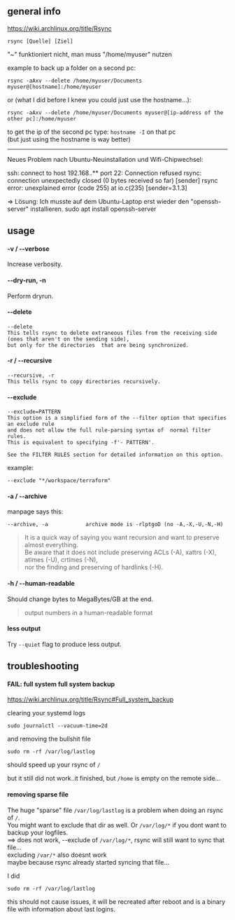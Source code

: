 ## general info

https://wiki.archlinux.org/title/Rsync

```
rsync [Quelle] [Ziel]
```

"~" funktioniert nicht, man muss "/home/myuser" nutzen

example to back up a folder on a second pc:
```
rsync -aAxv --delete /home/myuser/Documents myuser@[hostname]:/home/myuser
```
or (what I did before I knew you could just use the hostname...):
```
rsync -aAxv --delete /home/myuser/Documents myuser@[ip-address of the other pc]:/home/myuser
```
to get the ip of the second pc type: `hostname -I` on that pc\
(but just using the hostname is way better)

***

Neues Problem nach Ubuntu-Neuinstallation und Wifi-Chipwechsel:

ssh: connect to host 192.168.*.*** port 22: Connection refused
rsync: connection unexpectedly closed (0 bytes received so far) [sender]
rsync error: unexplained error (code 255) at io.c(235) [sender=3.1.3]

=> Lösung: Ich musste auf dem Ubuntu-Laptop erst wieder den "openssh-server" installieren.
sudo apt install openssh-server

## usage

#### -v / --verbose

Increase verbosity.

#### --dry-run, -n

Perform dryrun.

#### --delete

```
--delete
This tells rsync to delete extraneous files from the receiving side (ones that aren't on the sending side),
but only for the directories  that are being synchronized.
```

#### -r / --recursive

```
--recursive, -r
This tells rsync to copy directories recursively.
```

#### --exclude

```
--exclude=PATTERN
This option is a simplified form of the --filter option that specifies an exclude rule
and does not allow the full rule-parsing syntax of  normal filter rules.
This is equivalent to specifying -f'- PATTERN'.

See the FILTER RULES section for detailed information on this option.
```

example:
```
--exclude "*/workspace/terraform"
```

#### -a / --archive

manpage says this:
```
--archive, -a            archive mode is -rlptgoD (no -A,-X,-U,-N,-H)
```

> It is a quick way of saying you want recursion and want to preserve almost everything.\
Be aware that it does not include preserving ACLs (-A), xattrs (-X), atimes (-U), crtimes (-N),\
nor the finding and preserving of hardlinks (-H).

#### -h / --human-readable

Should change bytes to MegaBytes/GB at the end.

> output numbers in a human-readable format

#### less output

Try `--quiet` flag to produce less output.

## troubleshooting

#### FAIL: full system full system backup

https://wiki.archlinux.org/title/Rsync#Full_system_backup

clearing your systemd logs
```
sudo journalctl --vacuum-time=2d
```
and removing the bullshit file
```
sudo rm -rf /var/log/lastlog
```
should speed up your rsync of `/`

but it still did not work..it finished, but `/home` is empty on the remote side...


#### removing sparse file

The huge "sparse" file `/var/log/lastlog` is a problem when doing an rsync of `/`.\
You might want to exclude that dir as well. Or `/var/log/*` if you dont want to backup your logfiles.\
==> does not work, --exclude of `/var/log/*`, rsync will still want to sync that file...\
excluding `/var/*` also doesnt work\
maybe because rsync already started syncing that file...

I did
```
sudo rm -rf /var/log/lastlog
```
this should not cause issues, it will be recreated after reboot and is a binary file with information about last logins.


